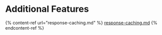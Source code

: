 # Additional Features

{% content-ref url="response-caching.md" %}
[response-caching.md](response-caching.md)
{% endcontent-ref %}

